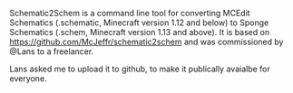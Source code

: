 Schematic2Schem is a command line tool for converting MCEdit Schematics (.schematic, Minecraft version 1.12 and below) to Sponge Schematics (.schem, Minecraft version 1.13 and above).
It is based on https://github.com/McJeffr/schematic2schem and was commissioned by @Lans to a freelancer.

Lans asked me to upload it to github, to make it publically avaialbe for everyone.
